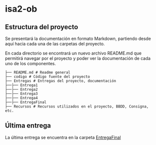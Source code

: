 # isa2-ob 

## Estructura del proyecto

Se presentará la documentación en formato Markdown, partiendo desde aquí hacia cada una de las carpetas del proyecto.

En cada directorio se encontrará un nuevo archivo README.md que permitirá navegar por el proyecto y poder ver la documentación de cada uno de los componentes.


```
├── README.md # Readme general
├── codigo # Código fuente del proyecto
├── Entregas # Entregas del proyecto, documentación
├──├── Entrega1
├──├── Entrega2
├──├── Entrega3
├──├── Entrega4
├──├── EntregaFinal
├── Recursos # Recursos utilizados en el proyecto, BBDD, Consigna, etc.
```

## Última entrega

La última entrega se encuentra en la carpeta [EntregaFinal](./Entregas/Entrega%20Final/README.md)